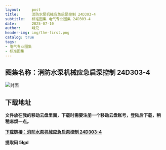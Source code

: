 ```yaml
---
layout:     post
title:      消防水泵机械应急启泵控制 24D303-4
subtitle:   标准图集 电气专业图集 24D303-4
date:       2025-07-10
author:     峰兄
header-img: img/the-first.png
catalog: true
tags:
- 电气专业图集
- 标准图集
---
```

## 图集名称：消防水泵机械应急启泵控制 24D303-4
![封面](https://pic1.imgdb.cn/item/686f114d58cb8da5c8996394.jpg)


## 下载地址 ##
**文件放在我的移动云盘里面，下载时需要注册一个移动云盘账号，登陆后下载，稍稍麻烦一点。**  
  
[**下载链接：消防水泵机械应急启泵控制 24D303-4**](https://caiyun.139.com/w/i/2oxwAXRDvhEus)


**提取码 5lgd**

